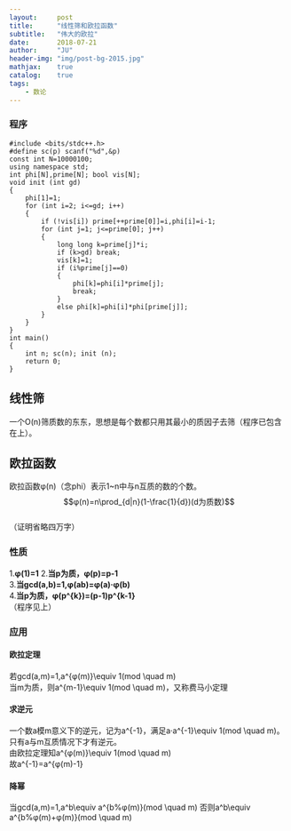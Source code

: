 ```yaml
---
layout:     post
title:      "线性筛和欧拉函数"
subtitle:   "伟大的欧拉"
date:       2018-07-21
author:     "JU"
header-img: "img/post-bg-2015.jpg"
mathjax:    true
catalog:    true
tags:
    - 数论
---
```


### 程序

    #include <bits/stdc++.h>
    #define sc(p) scanf("%d",&p)
    const int N=10000100;
    using namespace std;
    int phi[N],prime[N]; bool vis[N];
    void init (int gd)
    {
        phi[1]=1;
        for (int i=2; i<=gd; i++)
        {
            if (!vis[i]) prime[++prime[0]]=i,phi[i]=i-1;
            for (int j=1; j<=prime[0]; j++)
            {
                long long k=prime[j]*i;
                if (k>gd) break;
                vis[k]=1;
                if (i%prime[j]==0)
                {
                    phi[k]=phi[i]*prime[j];
                    break;
                }
                else phi[k]=phi[i]*phi[prime[j]];
            }
        }
    }
    int main()
    {
        int n; sc(n); init (n);
        return 0;
    }


## 线性筛
一个O(n)筛质数的东东，思想是每个数都只用其最小的质因子去筛（程序已包含在上）。
## 欧拉函数
欧拉函数φ(n)（念phi）表示1~n中与n互质的数的个数。  
$$φ(n)=n\prod_{d|n}(1-\frac{1}{d})(d为质数)$$  
（证明省略四万字）
### 性质
1.**φ(1)=1**
2.**当p为质，φ(p)=p-1**  
3.**当gcd(a,b)=1,φ(ab)=φ(a)·φ(b)**  
4.**当p为质，φ(p^{k})=(p-1)p^{k-1}**  
（程序见上）
### 应用
#### 欧拉定理
若gcd(a,m)=1,a^{φ(m)}\equiv 1(mod \quad m)  
当m为质，则a^{m-1}\equiv 1(mod \quad m)，又称费马小定理
#### 求逆元
一个数a模m意义下的逆元，记为a^{-1}，满足a·a^{-1}\equiv 1(mod \quad m)。  
只有a与m互质情况下才有逆元。  
由欧拉定理知a^{φ(m)}\equiv 1(mod \quad m)  
故a^{-1}=a^{φ(m)-1}
#### 降幂
当gcd(a,m)=1,a^b\equiv a^{b\%φ(m)}(mod \quad m)
否则a^b\equiv a^{b\%φ(m)+φ(m)}(mod \quad m)

